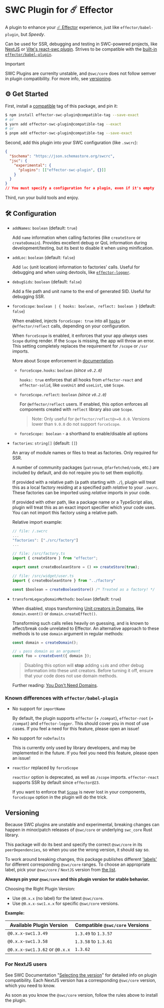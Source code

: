 # SWC Plugin for ☄️ Effector

A plugin to enhance your [☄️ Effector](https://effector.dev) experience, just like `effector/babel-plugin`, but _Speedy_.

Can be used for SSR, debugging and testing in SWC-powered projects, like [NextJS](https://nextjs.org) or [Vite's react-swc plugin](https://github.com/vitejs/vite-plugin-react-swc). Strives to be compatible with the [built-in `effector/babel-plugin`](https://effector.dev/en/api/effector/babel-plugin/).

> [!IMPORTANT]
> SWC Plugins are currenlty unstable, and `@swc/core` does not follow semver in plugin compatibility. For more info, see [versioning](#Versioning).

## ⚙️ Get Started

First, install a [compatible](#Versioning) tag of this package, and pin it:

```bash
$ npm install effector-swc-plugin@compatible-tag --save-exact
# or
$ yarn add effector-swc-plugin@compatible-tag --exact
# or
$ pnpm add effector-swc-plugin@compatible-tag --save-exact
```

Second, add this plugin into your SWC configuration (like `.swcrc`):

```json
{
  "$schema": "https://json.schemastore.org/swcrc",
  "jsc": {
    "experimental": {
      "plugins": [["effector-swc-plugin", {}]]
    }
  }
}
// You must specify a configuration for a plugin, even if it's empty
```

Third, run your build tools and enjoy.

## 🛠️ Configuration

- `addNames`: `boolean` (default: `true`)

  Add `name` information when calling factories (like `createStore` or `createDomain`).
  Provides excellent debug or QoL information during development/testing, but its best to disable it when using minification.

- `addLoc`: `boolean` (default: `false`)

  Add `loc` (unit location) information to factories' calls. Useful for debugging and when using devtools, like [`effector-logger`](https://github.com/effector/logger).

- `debugSids`: `boolean` (default: `false`)

  Add a file path and unit name to the end of generated SID. Useful for debugging SSR.

- `forceScope`: `boolean | { hooks: boolean, reflect: boolean }` (default: `false`)

  When enabled, injects `forceScope: true` into all [`hooks`](https://effector.dev/en/api/effector-react/#hooks) or `@effector/reflect` calls, depending on your configuration.

  When `forceScope` is enabled, it enforces that your app _always_ uses `Scope` during render. If the `Scope` is missing, the app will throw an error. This setting completely replaces the requirement for `/scope` or `/ssr` imports.

  More about Scope enforcement in [documentation](https://effector.dev/en/api/effector-react/module/scope/#scope-enforcement).

  - `forceScope.hooks`: `boolean` _(since `v0.2.0`)_

    `hooks: true` enforces that all hooks from `effector-react` and `effector-solid`, like `useUnit` and `useList`, use `Scope`.

  - `forceScope.reflect`: `boolean` _(since `v0.2.0`)_

    For `@effector/reflect` users. If enabled, this option enforces all components created with `reflect` library also use `Scope`.

    > Note: Only useful for `@effector/reflect@>=9.0.0`. Versions lower than `9.0.0` do not support `forceScope`.

  - `forceScope: boolean` - a shorthand to enable/disable all options

- `factories`: `string[]` (default: `[]`)

  An array of module names or files to treat as factories. Only required for SSR.

  A number of community packages (`patronum`, `@farfetched/code`, etc.) are included by default, and do not require you to set them explicitly.

  If provided with a relative path (a path starting with `./`), plugin will treat this as a local factory residing at a specified path _relative_ to your `.swcrc`. These factories can be imported using _relative_ imports in your code.

  If provided with other path, like a package name or a TypeScript alias, plugin will treat this as an exact import specifier which your code uses. You can not import this factory using a relative path.

  Relative import example:

  ```js
  // file: /.swcrc
  ...
  "factories": ["./src/factory"]
  ...

  // file: /src/factory.ts
  import { createStore } from "effector";

  export const createBooleanStore = () => createStore(true);

  // file: /src/widget/user.ts
  import { createBooleanStore } from "../factory"

  const $boolean = createBooleanStore() /* Treated as a factory! */
  ```

- `transformLegacyDomainMethods`: `boolean` (default: `true`)

  When disabled, stops transforming [Unit creators in Domains](https://effector.dev/en/api/effector/domain/#unit-creators), like `domain.event()` or `domain.createEffect()`.

  Transforming such calls relies heavily on guessing, and is known to affect/break code unrelated to Effector.
  An alternative approach to these methods is to use `domain` argument in regular methods:

  ```ts
  const domain = createDomain();

  // ↓ pass domain as an argument
  const foo = createEvent({ domain });
  ```

  > Disabling this option will **stop** adding `sid`s and other debug information into these unit creators. Before turning it off, ensure that your code does not use domain methods.

  Further reading: [You Don't Need Domains](https://withease.pages.dev/magazine/no_domains.html).

### Known differences with `effector/babel-plugin`

- No support for `importName`

  By default, the plugin supports `effector` (+ `/compat`), `effector-root` (+ `/compat`) and `effector-logger`.
  This should cover you in most of use cases. If you feel a need for this feature, please open an issue!

- No support for `noDefaults`

  This is currently only used by library developers, and may be implemented in the future.
  If you feel you need this feature, please open an issue!

- `reactSsr` replaced by `forceScope`

  `reactSsr` option is deprecated, as well as `/scope` imports. `effector-react` supports SSR by default since `effector@23`.

  If you want to enforce that [`Scope`](https://effector.dev/en/api/effector/Scope) is never lost in your components, `forceScope` option in the plugin will do the trick.

## Versioning

Because SWC plugins are unstable and experimental, breaking changes can happen in minor/patch releases of `@swc/core` or underlying `swc_core` Rust library.

This package will do its best and specify the correct `@swc/core` in its `peerDependencies`, so when you use the wrong version, it should say so.

To work around breaking changes, this package publishes different ['labels'](https://semver.org/#spec-item-9) for different corresponding `@swc/core` ranges. To choose an appropriate label, pick your `@swc/core` / `NextJS` version from [the list](https://www.npmjs.com/package/effector-swc-plugin?activeTab=versions).

**Always pin your `@swc/core` and this plugin version for stable behavior.**

Choosing the Right Plugin Version:

- Use `@0.x.x` (no label) for the latest `@swc/core`.
- Use `@0.x.x-swc1.x.x` for specific `@swc/core` versions.

**Example:**

| Available Plugin Version       | Compatible `@swc/core` Versions |
| ------------------------------ | ------------------------------- |
| `@0.x.x-swc1.3.49`             | `1.3.49` to `1.3.57`            |
| `@0.x.x-swc1.3.58`             | `1.3.58` to `1.3.61`            |
| `@0.x.x-swc1.3.62` or `@0.x.x` | `1.3.62`                        |

### For NextJS users

See SWC Documentation "[Selecting the version](https://swc.rs/docs/plugin/selecting-swc-core)" for detailed info on plugin compatibility. Each NextJS version has a corresponding `@swc/core` version, which you need to know.

As soon as you know the `@swc/core` version, follow the rules above to install the plugin.
